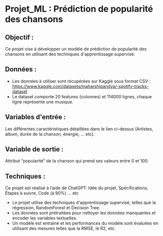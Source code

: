 # Projet_ML : Prédiction de popularité des chansons
## Objectif :

Ce projet vise à développer un modèle de prédiction de popularité des chansons en utilisant des techniques d'apprentissage supervisé.

## Données :
- Les données à utiliser sont récupérées sur Kaggle sous format CSV : https://www.kaggle.com/datasets/maharshipandya/-spotify-tracks-dataset
- Le dataset comporte 20 features (colonnes) et 114000 lignes, chaque ligne représente une musique.

## Variables d'entrée :
Les différentes caractéristiques détaillées dans le lien ci-dessus (Artistes, album, durée de la chanson, énergie, … etc).

## Variable de sortie :
Attribut “popularité” de la chanson qui prend ses valeurs entre 0 et 100.

## Techniques :
Ce projet est réalisé à l’aide de ChatGPT: Idée du projet, Spécifications, Étapes à suivre, Code (à 90%) … etc

- Le projet utilise des techniques d'apprentissage supervisé, telles que la régression, RandomForest et Decision Tree.
- Les données sont prétraitées pour nettoyer les données manquantes et encoder les variables textuelles.
- Un modèle est entrainé et les performances du modèle sont évaluées en utilisant des mesures telles que la RMSE, le R2, etc.
